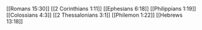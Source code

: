 [[Romans 15:30]]
[[2 Corinthians 1:11]]
[[Ephesians 6:18]]
[[Philippians 1:19]]
[[Colossians 4:3]]
[[2 Thessalonians 3:1]]
[[Philemon 1:22]]
[[Hebrews 13:18]]
